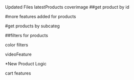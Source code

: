 Updated Files
latestProducts 
coverimage
##get product by id


#more features added for products


#get products by subcateg

##filters for products


color filters

videoFeature


*New Product Logic



cart features


